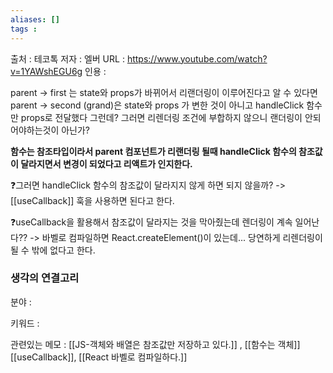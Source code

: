 ```yaml
---
aliases: []
tags : 
---
```


출처 : 테코톡 
저자 : 엘버
URL :  https://www.youtube.com/watch?v=1YAWshEGU6g
인용 : 

parent -> first 는 state와 props가 바뀌어서 리랜더링이 이루어진다고 알 수 있다면
parent -> second (grand)은 state와 props 가 변한 것이 아니고 handleClick 함수만 props로 전달했다 그런데? 그러면 리렌더링 조건에 부합하지 않으니 랜더링이 안되어야하는것이 아닌가?

**함수는 참조타입이라서 parent 컴포넌트가 리랜더링 될때 handleClick 함수의 참조값이 달라지면서 변경이 되었다고 리액트가 인지한다.**

❓그러면 handleClick 함수의 참조값이 달라지지 않게 하면 되지 않을까? 
-> [[useCallback]] 훅을 사용하면 된다고 한다. 

❓useCallback을 활용해서 참조값이 달라지는 것을 막아줬는데 렌더링이 계속 일어난다??
-> 바벨로 컴파일하면 React.createElement()이 있는데... 당연하게 리렌더링이 될 수 밖에 없다고 한다.  





### 생각의 연결고리
분야 :

키워드 :

관련있는 메모 : [[JS-객체와 배열은 참조값만 저장하고 있다.]] , [[함수는 객체]] [[useCallback]], [[React 바벨로 컴파일하다.]]

